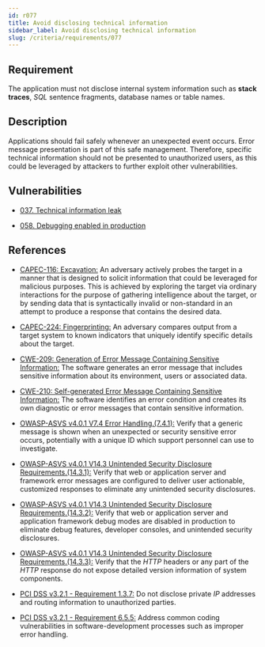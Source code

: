 ```yaml
---
id: r077
title: Avoid disclosing technical information
sidebar_label: Avoid disclosing technical information
slug: /criteria/requirements/077
---
```


## Requirement

The application must not disclose internal system information
such as **stack traces**, *SQL* sentence fragments,
database names or table names.

## Description

Applications should fail safely
whenever an unexpected event occurs.
Error message presentation
is part of this safe management.
Therefore,
specific technical information
should not be presented to unauthorized users,
as this could be leveraged by attackers
to further exploit other vulnerabilities.

## Vulnerabilities

- [037. Technical information leak](/criteria/vulnerabilities/037)

- [058. Debugging enabled in production](/criteria/vulnerabilities/058)

## References

- [CAPEC-116: Excavation:](http://capec.mitre.org/data/definitions/116.html)
An adversary actively probes the target
in a manner that is designed
to solicit information
that could be leveraged for malicious purposes.
This is achieved by exploring the target
via ordinary interactions
for the purpose of gathering intelligence
about the target,
or by sending data that is syntactically invalid
or non-standard in an attempt
to produce a response
that contains the desired data.

- [CAPEC-224: Fingerprinting:](http://capec.mitre.org/data/definitions/224.html)
An adversary compares output
from a target system to known indicators
that uniquely identify specific details
about the target.

- [CWE-209: Generation of Error Message Containing Sensitive Information:](https://cwe.mitre.org/data/definitions/209.html)
The software generates an error message
that includes sensitive information
about its environment,
users or associated data.

- [CWE-210: Self-generated Error Message Containing Sensitive Information:](https://cwe.mitre.org/data/definitions/210.html)
The software identifies an error condition
and creates its own diagnostic
or error messages
that contain sensitive information.

- [OWASP-ASVS v4.0.1 V7.4 Error Handling.(7.4.1):](https://owasp.org/www-pdf-archive/OWASP_Application_Security_Verification_Standard_4.0-en.pdf)
Verify that a generic message
is shown when an unexpected
or security sensitive error occurs,
potentially with a unique ID
which support personnel
can use to investigate.

- [OWASP-ASVS v4.0.1 V14.3 Unintended Security Disclosure Requirements.(14.3.1):](https://owasp.org/www-pdf-archive/OWASP_Application_Security_Verification_Standard_4.0-en.pdf)
Verify that web or application server
and framework error messages
are configured to deliver user actionable,
customized responses to eliminate
any unintended security disclosures.

- [OWASP-ASVS v4.0.1 V14.3 Unintended Security Disclosure Requirements.(14.3.2):](https://owasp.org/www-pdf-archive/OWASP_Application_Security_Verification_Standard_4.0-en.pdf)
Verify that web or application server
and application framework debug modes
are disabled in production
to eliminate debug features, developer consoles,
and unintended security disclosures.

- [OWASP-ASVS v4.0.1 V14.3 Unintended Security Disclosure Requirements.(14.3.3):](https://owasp.org/www-pdf-archive/OWASP_Application_Security_Verification_Standard_4.0-en.pdf)
Verify that the *HTTP* headers
or any part of the *HTTP* response
do not expose detailed version information
of system components.

- [PCI DSS v3.2.1 - Requirement 1.3.7:](https://www.pcisecuritystandards.org/documents/PCI_DSS_v3-2-1.pdf)
Do not disclose private *IP* addresses
and routing information
to unauthorized parties.

- [PCI DSS v3.2.1 - Requirement 6.5.5:](https://www.pcisecuritystandards.org/documents/PCI_DSS_v3-2-1.pdf)
Address common coding vulnerabilities
in software-development processes
such as improper error handling.
